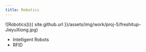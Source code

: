 ```yaml
---
title: Robotics
---
```


![Robotics]({{ site.github.url }}/assets/img/work/proj-5/freshitup-JieyuXiong.jpg)

* Intelligent Robots
* RFID
